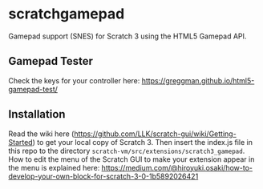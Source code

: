 # scratchgamepad
Gamepad support (SNES) for Scratch 3 using the HTML5 Gamepad API. 

## Gamepad Tester
Check the keys for your controller here: https://greggman.github.io/html5-gamepad-test/

## Installation 
Read the wiki here (https://github.com/LLK/scratch-gui/wiki/Getting-Started) to get your local copy of Scratch 3. 
Then insert the index.js file in this repo to the directory ``scratch-vm/src/extensions/scratch3_gamepad``. 
How to edit the menu of the Scratch GUI to make your extension appear in the menu is explained here: https://medium.com/@hiroyuki.osaki/how-to-develop-your-own-block-for-scratch-3-0-1b5892026421
